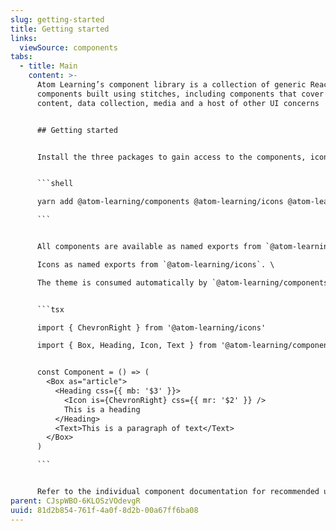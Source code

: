 ```yaml
---
slug: getting-started
title: Getting started
links:
  viewSource: components
tabs:
  - title: Main
    content: >-
      Atom Learning’s component library is a collection of generic React
      components built using stitches, including components that cover layout,
      content, data collection, media and a host of other UI concerns


      ## Getting started


      Install the three packages to gain access to the components, icons and design tokens.


      ```shell

      yarn add @atom-learning/components @atom-learning/icons @atom-learning/theme

      ```


      All components are available as named exports from `@atom-learning/components` .\

      Icons as named exports from `@atom-learning/icons`. \

      The theme is consumed automatically by `@atom-learning/components` to provide the relevant token references for the `css` prop and `styled` function.


      ```tsx

      import { ChevronRight } from '@atom-learning/icons'

      import { Box, Heading, Icon, Text } from '@atom-learning/components'


      const Component = () => (
        <Box as="article">
          <Heading css={{ mb: '$3' }}>
            <Icon is={ChevronRight} css={{ mr: '$2' }} />
            This is a heading
          </Heading>
          <Text>This is a paragraph of text</Text>
        </Box>
      )

      ```


      Refer to the individual component documentation for recommended usage and API references for each component, as well as the theme documentation to understand the design token usage.
parent: CJspWBO-6KLOSzVOdevgR
uuid: 81d2b854-761f-4a0f-8d2b-00a67ff6ba08
---
```

